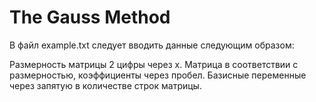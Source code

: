 # The Gauss Method

В файл example.txt следует вводить данные следующим образом:

Размерность матрицы 2 цифры через x.
Матрица в соответствии с размерностью, коэффициенты через пробел.
Базисные переменные через запятую в количестве строк матрицы.
